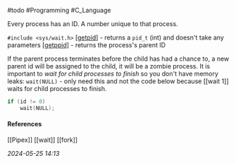 #todo #Programming #C_Language 

Every process has an ID. A number unique to that process.

`#include <sys/wait.h>`
[[getpid]]() - returns a `pid_t` (int) and doesn't take any parameters
[[getppid]]() - returns the process's parent ID

If the parent process terminates before the child has had a chance to, a new parent id will be assigned to the child, it will be a zombie process. It is important to _wait for child processes to finish_ so you don't have memory leaks:
`wait(NULL)` - only need this and not the code below because [[wait 1]] waits for child processes to finish.

```C
if (id != 0)
	wait(NULL);
```
#### References
[[Pipex]] [[wait]] [[fork]]

_2024-05-25 14:13_